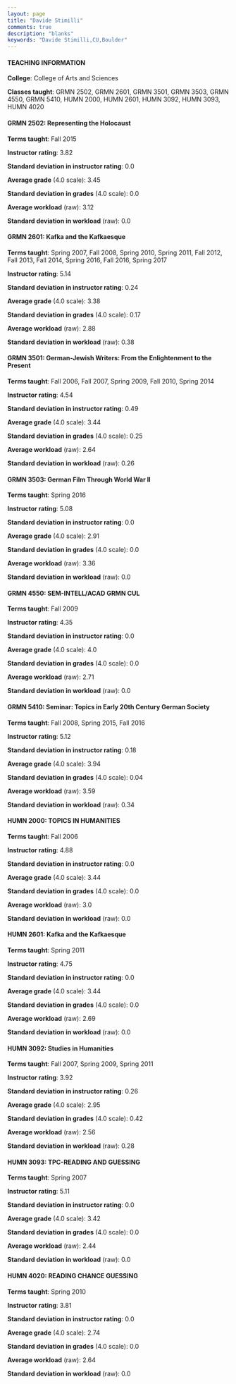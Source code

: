 ```yaml
---
layout: page
title: "Davide Stimilli" 
comments: true
description: "blanks"
keywords: "Davide Stimilli,CU,Boulder"
---
```

<head>
<script src="https://ajax.googleapis.com/ajax/libs/jquery/2.1.3/jquery.min.js"></script>
<script src="https://dl.dropboxusercontent.com/s/pc42nxpaw1ea4o9/highcharts.js?dl=0"></script>
<!-- <script src="../assets/js/highcharts.js"></script> -->
<style type="text/css">@font-face {
	font-family: "Bebas Neue";
	src: url(https://www.filehosting.org/file/details/544349/BebasNeue Regular.otf) format("opentype");
	}
	h1.Bebas { 
		font-family: "Bebas Neue", Verdana, Tahoma;
	}
</style>
</head>
	   
#### TEACHING INFORMATION

**College**: College of Arts and Sciences

**Classes taught**: GRMN 2502, GRMN 2601, GRMN 3501, GRMN 3503, GRMN 4550, GRMN 5410, HUMN 2000, HUMN 2601, HUMN 3092, HUMN 3093, HUMN 4020

#### GRMN 2502: Representing the Holocaust

**Terms taught**: Fall 2015

**Instructor rating**: 3.82

**Standard deviation in instructor rating**: 0.0

**Average grade** (4.0 scale): 3.45

**Standard deviation in grades** (4.0 scale): 0.0

**Average workload** (raw): 3.12

**Standard deviation in workload** (raw): 0.0

#### GRMN 2601: Kafka and the Kafkaesque

**Terms taught**: Spring 2007, Fall 2008, Spring 2010, Spring 2011, Fall 2012, Fall 2013, Fall 2014, Spring 2016, Fall 2016, Spring 2017

**Instructor rating**: 5.14

**Standard deviation in instructor rating**: 0.24

**Average grade** (4.0 scale): 3.38

**Standard deviation in grades** (4.0 scale): 0.17

**Average workload** (raw): 2.88

**Standard deviation in workload** (raw): 0.38

#### GRMN 3501: German-Jewish Writers: From the Enlightenment to the Present

**Terms taught**: Fall 2006, Fall 2007, Spring 2009, Fall 2010, Spring 2014

**Instructor rating**: 4.54

**Standard deviation in instructor rating**: 0.49

**Average grade** (4.0 scale): 3.44

**Standard deviation in grades** (4.0 scale): 0.25

**Average workload** (raw): 2.64

**Standard deviation in workload** (raw): 0.26

#### GRMN 3503: German Film Through World War II

**Terms taught**: Spring 2016

**Instructor rating**: 5.08

**Standard deviation in instructor rating**: 0.0

**Average grade** (4.0 scale): 2.91

**Standard deviation in grades** (4.0 scale): 0.0

**Average workload** (raw): 3.36

**Standard deviation in workload** (raw): 0.0

#### GRMN 4550: SEM-INTELL/ACAD GRMN CUL

**Terms taught**: Fall 2009

**Instructor rating**: 4.35

**Standard deviation in instructor rating**: 0.0

**Average grade** (4.0 scale): 4.0

**Standard deviation in grades** (4.0 scale): 0.0

**Average workload** (raw): 2.71

**Standard deviation in workload** (raw): 0.0

#### GRMN 5410: Seminar: Topics in Early 20th Century German Society

**Terms taught**: Fall 2008, Spring 2015, Fall 2016

**Instructor rating**: 5.12

**Standard deviation in instructor rating**: 0.18

**Average grade** (4.0 scale): 3.94

**Standard deviation in grades** (4.0 scale): 0.04

**Average workload** (raw): 3.59

**Standard deviation in workload** (raw): 0.34

#### HUMN 2000: TOPICS IN HUMANITIES

**Terms taught**: Fall 2006

**Instructor rating**: 4.88

**Standard deviation in instructor rating**: 0.0

**Average grade** (4.0 scale): 3.44

**Standard deviation in grades** (4.0 scale): 0.0

**Average workload** (raw): 3.0

**Standard deviation in workload** (raw): 0.0

#### HUMN 2601: Kafka and the Kafkaesque

**Terms taught**: Spring 2011

**Instructor rating**: 4.75

**Standard deviation in instructor rating**: 0.0

**Average grade** (4.0 scale): 3.44

**Standard deviation in grades** (4.0 scale): 0.0

**Average workload** (raw): 2.69

**Standard deviation in workload** (raw): 0.0

#### HUMN 3092: Studies in Humanities

**Terms taught**: Fall 2007, Spring 2009, Spring 2011

**Instructor rating**: 3.92

**Standard deviation in instructor rating**: 0.26

**Average grade** (4.0 scale): 2.95

**Standard deviation in grades** (4.0 scale): 0.42

**Average workload** (raw): 2.56

**Standard deviation in workload** (raw): 0.28

#### HUMN 3093: TPC-READING AND GUESSING

**Terms taught**: Spring 2007

**Instructor rating**: 5.11

**Standard deviation in instructor rating**: 0.0

**Average grade** (4.0 scale): 3.42

**Standard deviation in grades** (4.0 scale): 0.0

**Average workload** (raw): 2.44

**Standard deviation in workload** (raw): 0.0

#### HUMN 4020: READING CHANCE GUESSING

**Terms taught**: Spring 2010

**Instructor rating**: 3.81

**Standard deviation in instructor rating**: 0.0

**Average grade** (4.0 scale): 2.74

**Standard deviation in grades** (4.0 scale): 0.0

**Average workload** (raw): 2.64

**Standard deviation in workload** (raw): 0.0

